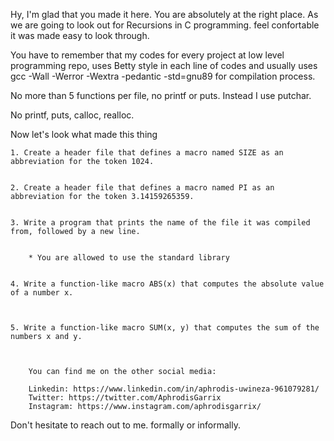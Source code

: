 Hy, I'm glad that you made it here. You are absolutely at the right place. As we are going to look out for Recursions in C programming. feel confortable it was made easy to look through.

You have to remember that my codes for every project at low level programming repo, uses Betty style in each line of codes and usually uses
gcc -Wall -Werror -Wextra -pedantic -std=gnu89 for compilation process.

No more than 5 functions per file, no printf or puts. Instead I use putchar.

No printf, puts, calloc, realloc.

Now let's look what made this thing

	1. Create a header file that defines a macro named SIZE as an abbreviation for the token 1024. 


	2. Create a header file that defines a macro named PI as an abbreviation for the token 3.14159265359.


	3. Write a program that prints the name of the file it was compiled from, followed by a new line.


		* You are allowed to use the standard library


	4. Write a function-like macro ABS(x) that computes the absolute value of a number x.



	5. Write a function-like macro SUM(x, y) that computes the sum of the numbers x and y.



		You can find me on the other social media:

		Linkedin: https://www.linkedin.com/in/aphrodis-uwineza-961079281/
		Twitter: https://twitter.com/AphrodisGarrix
		Instagram: https://www.instagram.com/aphrodisgarrix/


Don't hesitate to reach out to me. formally or informally.

